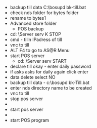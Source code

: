 - backup till data C:\bosupd bk-till.bat
- check nds folder for bytes folder
- rename to bytes1
- Advanced store folder
	- POS backup
- cd: \Server serv K STOP
- cmd - tilln IPadress of till
- vnc to till
- ALT F4 to go to AS@R Menu
- start POS server
	- cd: /Server serv START
- declare till okay - enter daily password
- if asks asks for daily again click enter
- data delete select NO
- backup till data - c:\bosupd bk-Till.bat
- enter nds directory name to be created
- vnc to till
- stop pos server
-
- start pos server
-
- start POS program